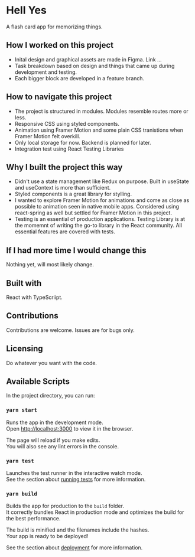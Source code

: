 # Hell Yes

A flash card app for memorizing things.

## How I worked on this project

- Inital design and graphical assets are made in Figma. Link ...
- Task breakdown based on design and things that came up during development and testing.
- Each bigger block are developed in a feature branch.

## How to navigate this project

- The project is structured in modules. Modules resemble routes more or less.
- Responsive CSS using styled components.
- Animation using Framer Motion and some plain CSS tranistions when Framer Motion felt overkill.
- Only local storage for now. Backend is planned for later.
- Integration test using React Testing Libraries

## Why I built the project this way

- Didn't use a state management like Redux on purpose. Built in useState and useContext is more than sufficient.
- Styled components is a great library for stylling.
- I wanted to explore Framer Motion for animations and come as close as possible to animation seen in native mobile apps. Considered using react-spring as well but settled for Framer Motion in this project.
- Testing is an essential of production applications. Testing Library is at the momemnt of writing the go-to library in the React community. All essential features are covered with tests.

## If I had more time I would change this

Nothing yet, will most likely change.

## Built with

React with TypeScriipt.

## Contributions

Contributions are welcome. Issues are for bugs only.

## Licensing

Do whatever you want with the code.

## Available Scripts

In the project directory, you can run:

### `yarn start`

Runs the app in the development mode.\
Open [http://localhost:3000](http://localhost:3000) to view it in the browser.

The page will reload if you make edits.\
You will also see any lint errors in the console.

### `yarn test`

Launches the test runner in the interactive watch mode.\
See the section about [running tests](https://facebook.github.io/create-react-app/docs/running-tests) for more information.

### `yarn build`

Builds the app for production to the `build` folder.\
It correctly bundles React in production mode and optimizes the build for the best performance.

The build is minified and the filenames include the hashes.\
Your app is ready to be deployed!

See the section about [deployment](https://facebook.github.io/create-react-app/docs/deployment) for more information.
